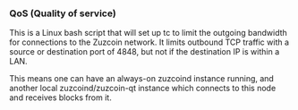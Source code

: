 ### QoS (Quality of service) ###

This is a Linux bash script that will set up tc to limit the outgoing bandwidth for connections to the Zuzcoin network. It limits outbound TCP traffic with a source or destination port of 4848, but not if the destination IP is within a LAN.

This means one can have an always-on zuzcoind instance running, and another local zuzcoind/zuzcoin-qt instance which connects to this node and receives blocks from it.

